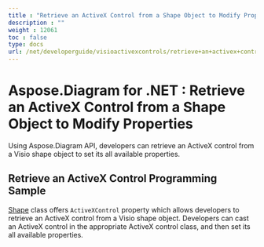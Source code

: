 ```yaml
---
title : "Retrieve an ActiveX Control from a Shape Object to Modify Properties" 
description : "" 
weight : 12061 
toc : false
type: docs
url: /net/developerguide/visioactivexcontrols/retrieve+an+activex+control+from+a+shape+object+to+modify+properties/
---
```


# Aspose.Diagram for .NET : Retrieve an ActiveX Control from a Shape Object to Modify Properties


Using Aspose.Diagram API, developers can retrieve an ActiveX control from a Visio shape object to set its all available properties.

## Retrieve an ActiveX Control Programming Sample

[Shape](http://www.aspose.com/api/net/diagram/aspose.diagram/shape) class offers `ActiveXControl` property which allows developers to retrieve an ActiveX control from a Visio shape object. Developers can cast an ActiveX control in the appropriate ActiveX control class, and then set its all available properties.


